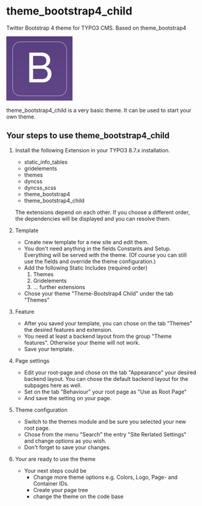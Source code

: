 # theme_bootstrap4_child

Twitter Bootstrap 4 theme for TYPO3 CMS. Based on theme_bootstrap4

![Screenshot](Meta/Screenshots/screenshot.png)

theme_bootstrap4_child is a very basic theme. It can be used to start your own theme.


## Your steps to use theme_bootstrap4_child
1. Install the following Extension in your TYPO3 8.7.x installation.
	- static_info_tables
	- gridelements
	- themes
	- dyncss
	- dyncss_scss
	- theme_bootstrap4
	- theme_bootstrap4_child
	
	The extensions depend on each other. If you choose a different order, the dependencies will be displayed and you can resolve them.

2. Template 
	- Create new template for a new site and edit them.
	- You don't need anything in the fields Constants and Setup. Everything will be served with the theme. (Of course you can still use the fields and override the theme configuration.)
	- Add the following Static Includes (required order)
		1. Themes
		2. Gridelements
		3. ... further extensions
	- Chose your theme "Theme-Bootstrap4 Child" under the tab "Themes"

3. Feature
	- After you saved your template, you can chose on the tab "Themes" the desired features and extension.
	- You need at least a backend layout from the group "Theme features". Otherwise your theme will not work.
	- Save your template.
	
4. Page settings
	- Edit your root-page and chose on the tab "Appearance" your desired backend layout. You can chose the default backend layout for the subpages here as well.
	- Set on the tab "Behaviour" your root page as "Use as Root Page"
	- And save the setting on your page.
	
5. Theme configuration
	- Switch to the themes module and be sure you selected your new root page.
	- Chose from the menu "Search" the entry "Site Rerlated Settings" and change options as you wish.
	- Don't forget to save your changes. 

6. Your are ready to use the theme
	- Your next steps could be
		- Change more theme options e.g. Colors, Logo, Page- and Container IDs.
		- Create your page tree
		- change the theme on the code base